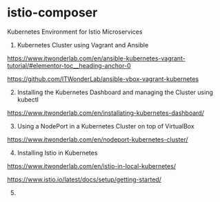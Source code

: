 # istio-composer
Kubernetes Environment for Istio Microservices

1. Kubernetes Cluster using Vagrant and Ansible

https://www.itwonderlab.com/en/ansible-kubernetes-vagrant-tutorial/#elementor-toc__heading-anchor-0

https://github.com/ITWonderLab/ansible-vbox-vagrant-kubernetes

2. Installing the Kubernetes Dashboard and managing the Cluster using kubectl

https://www.itwonderlab.com/en/installating-kubernetes-dashboard/

3. Using a NodePort in a Kubernetes Cluster on top of VirtualBox

https://www.itwonderlab.com/en/nodeport-kubernetes-cluster/

4. Installing Istio in Kubernetes

https://www.itwonderlab.com/en/istio-in-local-kubernetes/

https://www.istio.io/latest/docs/setup/getting-started/

5.
